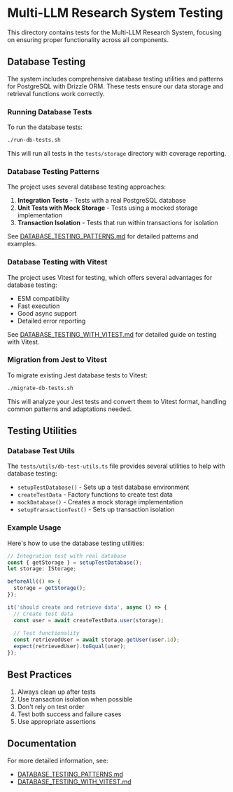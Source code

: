 # Multi-LLM Research System Testing

This directory contains tests for the Multi-LLM Research System, focusing on ensuring proper functionality across all components.

## Database Testing

The system includes comprehensive database testing utilities and patterns for PostgreSQL with Drizzle ORM. These tests ensure our data storage and retrieval functions work correctly.

### Running Database Tests

To run the database tests:

```bash
./run-db-tests.sh
```

This will run all tests in the `tests/storage` directory with coverage reporting.

### Database Testing Patterns

The project uses several database testing approaches:

1. **Integration Tests** - Tests with a real PostgreSQL database
2. **Unit Tests with Mock Storage** - Tests using a mocked storage implementation
3. **Transaction Isolation** - Tests that run within transactions for isolation

See [DATABASE_TESTING_PATTERNS.md](docs/DATABASE_TESTING_PATTERNS.md) for detailed patterns and examples.

### Database Testing with Vitest

The project uses Vitest for testing, which offers several advantages for database testing:

- ESM compatibility
- Fast execution
- Good async support
- Detailed error reporting

See [DATABASE_TESTING_WITH_VITEST.md](docs/DATABASE_TESTING_WITH_VITEST.md) for detailed guide on testing with Vitest.

### Migration from Jest to Vitest

To migrate existing Jest database tests to Vitest:

```bash
./migrate-db-tests.sh
```

This will analyze your Jest tests and convert them to Vitest format, handling common patterns and adaptations needed.

## Testing Utilities

### Database Test Utils

The `tests/utils/db-test-utils.ts` file provides several utilities to help with database testing:

- `setupTestDatabase()` - Sets up a test database environment
- `createTestData` - Factory functions to create test data
- `mockDatabase()` - Creates a mock storage implementation
- `setupTransactionTest()` - Sets up transaction isolation

### Example Usage

Here's how to use the database testing utilities:

```typescript
// Integration test with real database
const { getStorage } = setupTestDatabase();
let storage: IStorage;

beforeAll(() => {
  storage = getStorage();
});

it('should create and retrieve data', async () => {
  // Create test data
  const user = await createTestData.user(storage);
  
  // Test functionality
  const retrievedUser = await storage.getUser(user.id);
  expect(retrievedUser).toEqual(user);
});
```

## Best Practices

1. Always clean up after tests
2. Use transaction isolation when possible
3. Don't rely on test order
4. Test both success and failure cases
5. Use appropriate assertions

## Documentation

For more detailed information, see:

- [DATABASE_TESTING_PATTERNS.md](docs/DATABASE_TESTING_PATTERNS.md)
- [DATABASE_TESTING_WITH_VITEST.md](docs/DATABASE_TESTING_WITH_VITEST.md)